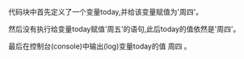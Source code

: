 代码块中首先定义了一个变量today,并给该变量赋值为'周四'。

然后没有执行给变量today赋值'周五'的语句,此后today的值依然是'周四'。

最后在控制台(console)中输出(log)变量today的值 周四 。
